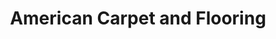 ---
title: "American Carpet and Flooring"
url: /gulf-shores/american-carpet-and-flooring/
shop: Teppiche
---